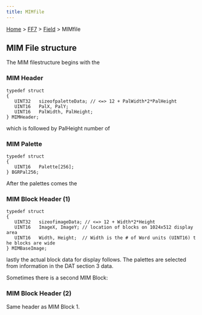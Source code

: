```yaml
---
title: MIMfile
---
```


[Home](../../Main_Page.md) > [FF7](../../FF7.md) > [Field](../Field.md) > MIMfile

## MIM File structure

The MIM filestructure begins with the

### MIM Header

`typedef struct`  
`{`  
`   UINT32   sizeofpaletteData; // <=> 12 + PalWidth*2*PalHeight`  
`   UINT16   PalX, PalY;`  
`   UINT16   PalWidth, PalHeight;`  
`} MIMHeader;`

which is followed by PalHeight number of

### MIM Palette

`typedef struct`  
`{`  
`   UINT16   Palette[256];`  
`} BGRPal256;`

After the palettes comes the

### MIM Block Header (1)

`typedef struct`  
`{`  
`   UINT32   sizeofimageData; // <=> 12 + Width*2*Height`  
`   UINT16   ImageX, ImageY; // location of blocks on 1024x512 display area`  
`   UINT16   Width, Height;  // Width is the # of Word units (UINT16) the blocks are wide`  
`} MIMBaseImage;`

lastly the actual block data for display follows. The palettes are selected from information in the DAT section 3 data.

Sometimes there is a second MIM Block:

### MIM Block Header (2)

Same header as MIM Block 1.
